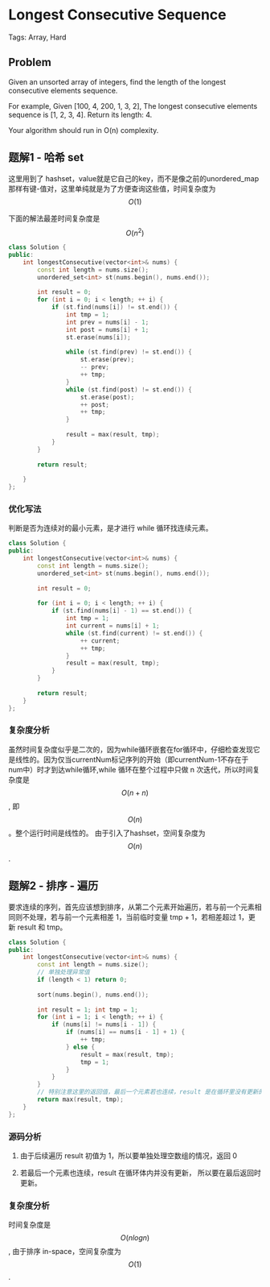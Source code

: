 # Longest Consecutive Sequence

Tags: Array, Hard

## Problem

Given an unsorted array of integers, find the length of the longest consecutive elements sequence.

For example,
Given [100, 4, 200, 1, 3, 2],
The longest consecutive elements sequence is [1, 2, 3, 4]. Return its length: 4.

Your algorithm should run in O(n) complexity.

## 题解1 - 哈希 set

这里用到了 hashset，value就是它自己的key，而不是像之前的unordered_map那样有键-值对，这里单纯就是为了方便查询这些值，时间复杂度为$$O(1)$$

下面的解法最差时间复杂度是 $$O(n^2)$$

```cpp
class Solution {
public:
    int longestConsecutive(vector<int>& nums) {
        const int length = nums.size();
        unordered_set<int> st(nums.begin(), nums.end());
        
        int result = 0;
        for (int i = 0; i < length; ++ i) {
            if (st.find(nums[i]) != st.end()) {
                int tmp = 1;
                int prev = nums[i] - 1;
                int post = nums[i] + 1;
                st.erase(nums[i]);
                
                while (st.find(prev) != st.end()) {
                    st.erase(prev);
                    -- prev;
                    ++ tmp;
                }
                while (st.find(post) != st.end()) {
                    st.erase(post);
                    ++ post;
                    ++ tmp;
                }
                
                result = max(result, tmp);
            }
        }
        
        return result;
        
    }
};
```

### 优化写法

判断是否为连续对的最小元素，是才进行 while 循环找连续元素。

```cpp
class Solution {
public:
    int longestConsecutive(vector<int>& nums) {
        const int length = nums.size();
        unordered_set<int> st(nums.begin(), nums.end());
        
        int result = 0;
        
        for (int i = 0; i < length; ++ i) {
            if (st.find(nums[i] - 1) == st.end()) {
                int tmp = 1;
                int current = nums[i] + 1;
                while (st.find(current) != st.end()) {
                    ++ current;
                    ++ tmp;
                }
                result = max(result, tmp);
            }
        }
        
        return result;
    }
};
```
### 复杂度分析

虽然时间复杂度似乎是二次的，因为while循环嵌套在for循环中，仔细检查发现它是线性的。因为仅当currentNum标记序列的开始（即currentNum-1不存在于num中）时才到达while循环,while 循环在整个过程中只做 n 次迭代，所以时间复杂度是 $$O(n + n)$$, 即 $$O(n)$$。整个运行时间是线性的。
由于引入了hashset，空间复杂度为 $$O(n)$$.


## 题解2 - 排序 - 遍历

要求连续的序列，首先应该想到排序，从第二个元素开始遍历，若与前一个元素相同则不处理，若与前一个元素相差 1，当前临时变量 tmp + 1，若相差超过 1，更新 result 和 tmp。

```cpp
class Solution {
public:
    int longestConsecutive(vector<int>& nums) {
        const int length = nums.size();
        // 单独处理异常值
        if (length < 1) return 0;
        
        sort(nums.begin(), nums.end());
        
        int result = 1; int tmp = 1;
        for (int i = 1; i < length; ++ i) {
            if (nums[i] != nums[i - 1]) {
                if (nums[i] == nums[i - 1] + 1) {
                    ++ tmp;
                } else {
                    result = max(result, tmp);
                    tmp = 1;
                }
            }
        }
        // 特别注意这里的返回值，最后一个元素若也连续，result 是在循环里没有更新的！！！
        return max(result, tmp);
    }
};
```

### 源码分析

1. 由于后续遍历 result 初值为 1，所以要单独处理空数组的情况，返回 0

2. 若最后一个元素也连续，result 在循环体内并没有更新， 所以要在最后返回时更新。

### 复杂度分析

时间复杂度是 $$O(nlogn)$$, 由于排序 in-space，空间复杂度为 $$O(1)$$.